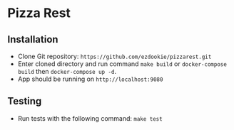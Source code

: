 # Pizza Rest

## Installation

* Clone Git repository: `https://github.com/ezdookie/pizzarest.git`
* Enter cloned directory and run command `make build` or `docker-compose build` then `docker-compose up -d`.
* App should be running on `http://localhost:9080`

## Testing
* Run tests with the following command: `make test`
